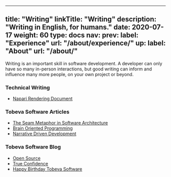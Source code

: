 
---
title: "Writing"
linkTitle: "Writing"
description: "Writing in English, for humans."
date: 2020-07-17
weight: 60
type: docs
nav:
    prev:
        label: "Experience"
        url: "/about/experience/"
    up:
        label: "About"
        url: "/about/"
---

Writing is an important skill in software development. A developer can only
have so many in-person interactions, but good writing can inform and
influence many more people, on your own project or beyond.

### Technical Writing

* [Napari Rendering Document](https://napari.org/guides/rendering-explanation.html)

### Tobeva Software Articles

* [The Seam Metaphor in Software Architecture](/articles/the-joyful-bear)
* [Brain Oriented Programming](/articles/brain-compatible-code/)
* [Narrative Driven Development](/articles/narrative-driven-development/)

### Tobeva Software Blog

* [Open Source](/blog/2020/08/02/open-source/)
* [True Confidence](/blog/2020/04/12/true-confidence/)
* [Happy Birthday Tobeva Software](/blog/2020/04/10/happy-birthday-tobeva-software/)
